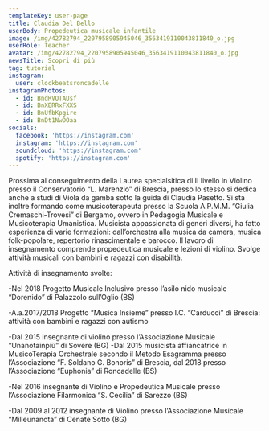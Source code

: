 ```yaml
---
templateKey: user-page
title: Claudia Del Bello
userBody: Propedeutica musicale infantile
image: /img/42782794_2207958905945046_3563419110043811840_o.jpg
userRole: Teacher
avatar: /img/42782794_2207958905945046_3563419110043811840_o.jpg
newsTitle: Scopri di più
tag: tutorial
instagram:
  user: clockbeatsroncadelle
instagramPhotos:
  - id: BndRVOTAUsf
  - id: BnXERRxFXXS
  - id: BnUfbKpgire
  - id: BnDt1NwDOaa
socials:
  facebook: 'https://instagram.com'
  instagram: 'https://instagram.com'
  soundcloud: 'https://instagram.com'
  spotify: 'https://instagram.com'
---
```

Prossima al conseguimento della Laurea specialsitica di II livello in Violino presso il Conservatorio “L. Marenzio” di Brescia, presso lo stesso si dedica anche a studi di Viola da gamba sotto la guida di Claudia Pasetto.  Si sta inoltre formando come musicoterapeuta presso la Scuola A.P.M.M. “Giulia Cremaschi-Trovesi” di Bergamo, ovvero in Pedagogia Musicale e Musicoterapia Umanistica. Musicista appassionata di generi diversi, ha fatto esperienza di varie formazioni: dall’orchestra alla musica da camera, musica folk-popolare, repertorio rinascimentale e barocco. Il lavoro di insegnamento comprende propedeutica musicale e lezioni di violino. Svolge attività musicali con bambini e ragazzi con disabilità. 

Attività di insegnamento svolte:

\-Nel 2018 Progetto Musicale Inclusivo presso l’asilo nido musicale “Dorenido” di Palazzolo sull’Oglio (BS) 

\-A.a.2017/2018 Progetto “Musica Insieme” presso I.C. “Carducci” di Brescia: attività con bambini e ragazzi con autismo 

\-Dal 2015 insegnante di violino presso l’Associazione Musicale “Unanotainpiù” di Sovere (BG) -Dal 2015 musicista affiancatrice in MusicoTerapia Orchestrale secondo il Metodo Esagramma presso l’Associazione “F. Soldano G. Bonoris” di Brescia, dal 2018 presso l’Associazione “Euphonia” di Roncadelle (BS) 

\-Nel 2016 insegnante di Violino e Propedeutica Musicale presso l’Associazione Filarmonica “S. Cecilia” di Sarezzo (BS)

\-Dal 2009 al 2012 insegnante di Violino presso l’Associazione Musicale “Milleunanota” di Cenate Sotto (BG)
